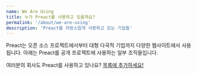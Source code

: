 ```yaml
---
name: We Are Using
title: 누가 Preact를 사용하고 있을까요?
permalink: '/about/we-are-using'
description: 'Preact를 자랑스럽게 사용하고 있는 기업들'
---
```


Preact는 오픈 소스 프로젝트에서부터 대형 다국적 기업까지 다양한 웹사이트에서 사용됩니다. 아래는 Preact를 공개 프로젝트에 사용하는 일부 조직들입니다.

여러분의 회사도 Preact를 사용하고 있나요? [목록에 추가하세요!](https://github.com/preactjs/preact-www/blob/master/src/components/we-are-using/index.js)

<div class="breaker">
  <we-are-using></we-are-using>
</div>
